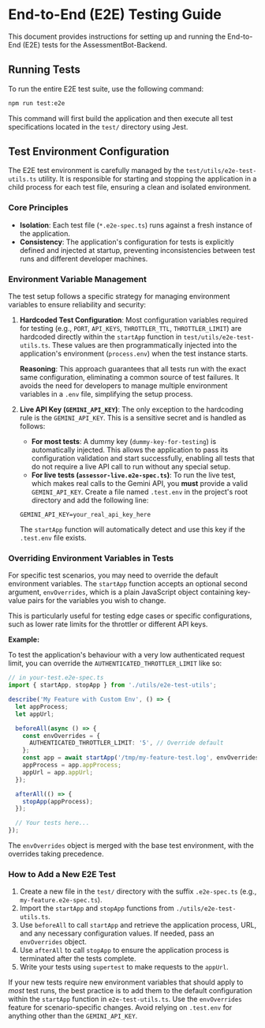 # End-to-End (E2E) Testing Guide

This document provides instructions for setting up and running the End-to-End (E2E) tests for the AssessmentBot-Backend.

## Running Tests

To run the entire E2E test suite, use the following command:

```bash
npm run test:e2e
```

This command will first build the application and then execute all test specifications located in the `test/` directory using Jest.

## Test Environment Configuration

The E2E test environment is carefully managed by the `test/utils/e2e-test-utils.ts` utility. It is responsible for starting and stopping the application in a child process for each test file, ensuring a clean and isolated environment.

### Core Principles

- **Isolation**: Each test file (`*.e2e-spec.ts`) runs against a fresh instance of the application.
- **Consistency**: The application's configuration for tests is explicitly defined and injected at startup, preventing inconsistencies between test runs and different developer machines.

### Environment Variable Management

The test setup follows a specific strategy for managing environment variables to ensure reliability and security:

1.  **Hardcoded Test Configuration**: Most configuration variables required for testing (e.g., `PORT`, `API_KEYS`, `THROTTLER_TTL`, `THROTTLER_LIMIT`) are hardcoded directly within the `startApp` function in `test/utils/e2e-test-utils.ts`. These values are then programmatically injected into the application's environment (`process.env`) when the test instance starts.

    **Reasoning**: This approach guarantees that all tests run with the exact same configuration, eliminating a common source of test failures. It avoids the need for developers to manage multiple environment variables in a `.env` file, simplifying the setup process.

2.  **Live API Key (`GEMINI_API_KEY`)**: The only exception to the hardcoding rule is the `GEMINI_API_KEY`. This is a sensitive secret and is handled as follows:
    - **For most tests**: A dummy key (`dummy-key-for-testing`) is automatically injected. This allows the application to pass its configuration validation and start successfully, enabling all tests that do not require a live API call to run without any special setup.
    - **For live tests (`assessor-live.e2e-spec.ts`)**: To run the live test, which makes real calls to the Gemini API, you **must** provide a valid `GEMINI_API_KEY`. Create a file named `.test.env` in the project's root directory and add the following line:

    ```
    GEMINI_API_KEY=your_real_api_key_here
    ```

    The `startApp` function will automatically detect and use this key if the `.test.env` file exists.

### Overriding Environment Variables in Tests

For specific test scenarios, you may need to override the default environment variables. The `startApp` function accepts an optional second argument, `envOverrides`, which is a plain JavaScript object containing key-value pairs for the variables you wish to change.

This is particularly useful for testing edge cases or specific configurations, such as lower rate limits for the throttler or different API keys.

**Example:**

To test the application's behaviour with a very low authenticated request limit, you can override the `AUTHENTICATED_THROTTLER_LIMIT` like so:

```typescript
// in your-test.e2e-spec.ts
import { startApp, stopApp } from './utils/e2e-test-utils';

describe('My Feature with Custom Env', () => {
  let appProcess;
  let appUrl;

  beforeAll(async () => {
    const envOverrides = {
      AUTHENTICATED_THROTTLER_LIMIT: '5', // Override default
    };
    const app = await startApp('/tmp/my-feature-test.log', envOverrides);
    appProcess = app.appProcess;
    appUrl = app.appUrl;
  });

  afterAll(() => {
    stopApp(appProcess);
  });

  // Your tests here...
});
```

The `envOverrides` object is merged with the base test environment, with the overrides taking precedence.

### How to Add a New E2E Test

1.  Create a new file in the `test/` directory with the suffix `.e2e-spec.ts` (e.g., `my-feature.e2e-spec.ts`).
2.  Import the `startApp` and `stopApp` functions from `./utils/e2e-test-utils.ts`.
3.  Use `beforeAll` to call `startApp` and retrieve the application process, URL, and any necessary configuration values. If needed, pass an `envOverrides` object.
4.  Use `afterAll` to call `stopApp` to ensure the application process is terminated after the tests complete.
5.  Write your tests using `supertest` to make requests to the `appUrl`.

If your new tests require new environment variables that should apply to _most_ test runs, the best practice is to add them to the default configuration within the `startApp` function in `e2e-test-utils.ts`. Use the `envOverrides` feature for scenario-specific changes. Avoid relying on `.test.env` for anything other than the `GEMINI_API_KEY`.

